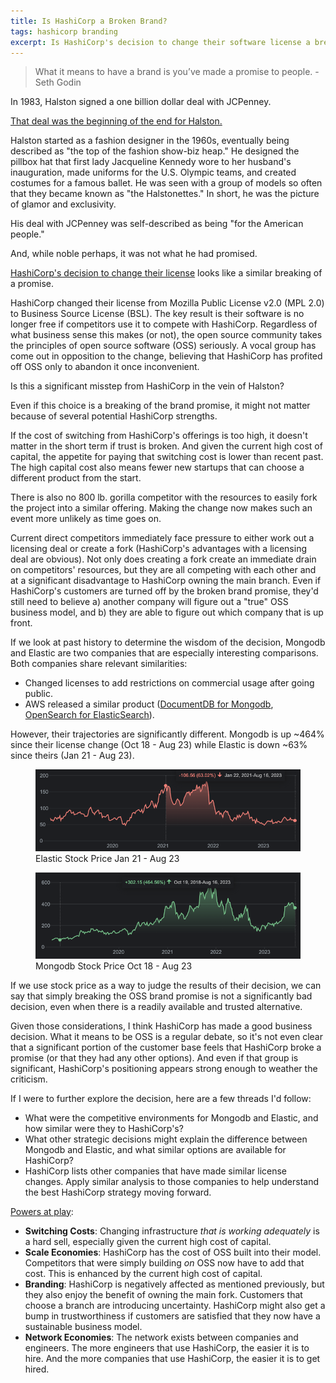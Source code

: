 ```yaml
---
title: Is HashiCorp a Broken Brand?
tags: hashicorp branding
excerpt: Is HashiCorp's decision to change their software license a breaking of their brand promise, similar to Halston's fatal deal with JCPenney? This article delves into the implications of HashiCorp's shift from MPL 2.0 to BSL, comparing it to other tech companies like Mongodb and Elastic. Analyzing key factors such as switching costs, scale economies, branding, and network economies, it examines whether HashiCorp's move is a strategic misstep or a well-calculated business decision.
---
```


> What it means to have a brand is you’ve made a promise to people. - Seth Godin

In 1983, Halston signed a one billion dollar deal with JCPenney.

[That deal was the beginning of the end for Halston.][halston]

Halston started as a fashion designer in the 1960s, eventually being described as "the top of the fashion show-biz heap." He designed the pillbox hat that first lady Jacqueline Kennedy wore to her husband's inauguration, made uniforms for the U.S. Olympic teams, and created costumes for a famous ballet. He was seen with a group of models so often that they became known as "the Halstonettes."
In short, he was the picture of glamor and exclusivity.

His deal with JCPenney was self-described as being "for the American people."

And, while noble perhaps, it was not what he had promised.

[HashiCorp's decision to change their license][hashi license] looks like a similar breaking of a promise.

HashiCorp changed their license from Mozilla Public License v2.0 (MPL 2.0) to Business Source License (BSL). The key result is their software is no longer free if competitors use it to compete with HashiCorp. Regardless of what business sense this makes (or not), the open source community takes the principles of open source software (OSS) seriously. A vocal group has come out in opposition to the change, believing that HashiCorp has profited off OSS only to abandon it once inconvenient.

Is this a significant misstep from HashiCorp in the vein of Halston?

Even if this choice is a breaking of the brand promise, it might not matter because of several potential HashiCorp strengths.

If the cost of switching from HashiCorp's offerings is too high, it doesn't matter in the short term if trust is broken. And given the current high cost of capital, the appetite for paying that switching cost is lower than recent past. The high capital cost also means fewer new startups that can choose a different product from the start.

There is also no 800 lb. gorilla competitor with the resources to easily fork the project into a similar offering. Making the change now makes such an event more unlikely as time goes on.

Current direct competitors immediately face pressure to either work out a licensing deal or create a fork (HashiCorp's advantages with a licensing deal are obvious). Not only does creating a fork create an immediate drain on competitors' resources, but they are all competing with each other and at a significant disadvantage to HashiCorp owning the main branch. Even if HashiCorp's customers are turned off by the broken brand promise, they'd still need to believe a) another company will figure out a "true" OSS business model, and b) they are able to figure out which company that is up front.

If we look at past history to determine the wisdom of the decision, Mongodb and Elastic are two companies that are especially interesting comparisons. Both companies share relevant similarities:

* Changed licenses to add restrictions on commercial usage after going public.
* AWS released a similar product ([DocumentDB for Mongodb][documentdb], [OpenSearch for ElasticSearch][opensearch]).

However, their trajectories are significantly different. Mongodb is up ~464% since their license change (Oct 18 - Aug 23) while Elastic is down ~63% since theirs (Jan 21 - Aug 23).

<figure>
<img src="/resources/elastic-stock.png" alt="Elastic Stock">
<figcaption>Elastic Stock Price Jan 21 - Aug 23</figcaption>
</figure>
<figure>
<img src="/resources/mongo-stock.png" alt="Mongodb Stock">
<figcaption>Mongodb Stock Price Oct 18 - Aug 23</figcaption>
</figure>

If we use stock price as a way to judge the results of their decision, we can say that simply breaking the OSS brand promise is not a significantly bad decision, even when there is a readily available and trusted alternative.

Given those considerations, I think HashiCorp has made a good business decision. What it means to be OSS is a regular debate, so it's not even clear that a significant portion of the customer base feels that HashiCorp broke a promise (or that they had any other options). And even if that group is significant, HashiCorp's positioning appears strong enough to weather the criticism.

If I were to further explore the decision, here are a few threads I'd follow:
* What were the competitive environments for Mongodb and Elastic, and how similar were they to HashiCorp's?
* What other strategic decisions might explain the difference between Mongodb and Elastic, and what similar options are available for HashiCorp?
* HashiCorp lists other companies that have made similar license changes. Apply similar analysis to those companies to help understand the best HashiCorp strategy moving forward.

[Powers at play][powers]:
* **Switching Costs**: Changing infrastructure _that is working adequately_ is a hard sell, especially given the current high cost of capital.
* **Scale Economies**: HashiCorp has the cost of OSS built into their model. Competitors that were simply building _on_ OSS now have to add that cost. This is enhanced by the current high cost of capital.
* **Branding**: HashiCorp is negatively affected as mentioned previously, but they also enjoy the benefit of owning the main fork. Customers that choose a branch are introducing uncertainty. HashiCorp might also get a bump in trustworthiness if customers are satisfied that they now have a sustainable business model.
* **Network Economies**: The network exists between companies and engineers. The more engineers that use HashiCorp, the easier it is to hire. And the more companies that use HashiCorp, the easier it is to get hired.

[halston]: https://www.fastcompany.com/90637111/what-happened-to-halston-the-rise-and-fall-of-an-american-fashion-icon
[hashi license]: https://www.hashicorp.com/blog/hashicorp-adopts-business-source-license
[documentdb]: https://techcrunch.com/2019/01/09/aws-gives-open-source-the-middle-finger/
[opensearch]: https://aws.amazon.com/blogs/opensource/introducing-opensearch/
[powers]: https://www.amazon.com/7-Powers-Foundations-Business-Strategy/dp/0998116319
